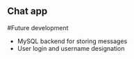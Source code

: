## Chat app

#Future development
- MySQL backend for storing messages
- User login and username designation
